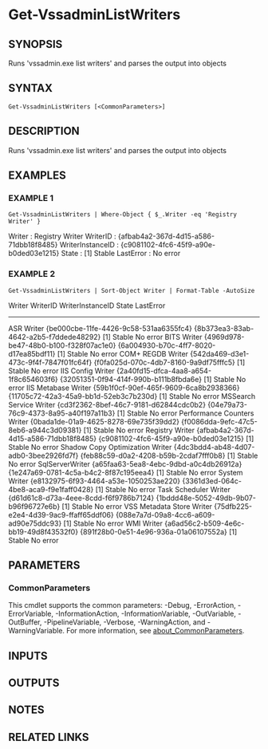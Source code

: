 ﻿---
external help file: PoshFunctions-help.xml
Module Name: poshfunctions
online version: https://www.Google.com
schema: 2.0.0
---

# Get-VssadminListWriters

## SYNOPSIS
Runs 'vssadmin.exe list writers' and parses the output into objects

## SYNTAX

```
Get-VssadminListWriters [<CommonParameters>]
```

## DESCRIPTION
Runs 'vssadmin.exe list writers' and parses the output into objects

## EXAMPLES

### EXAMPLE 1
```
Get-VssadminListWriters | Where-Object { $_.Writer -eq 'Registry Writer' }
```

Writer           : Registry Writer
WriterID         : {afbab4a2-367d-4d15-a586-71dbb18f8485}
WriterInstanceID : {c9081102-4fc6-45f9-a90e-b0ded03e1215}
State            : \[1\] Stable
LastError        : No error

### EXAMPLE 2
```
Get-VssadminListWriters | Sort-Object Writer | Format-Table -AutoSize
```

Writer                          WriterID                               WriterInstanceID                       State      LastError
------                          --------                               ----------------                       -----      ---------
ASR Writer                      {be000cbe-11fe-4426-9c58-531aa6355fc4} {8b373ea3-83ab-4642-a2b5-f7ddede48292} \[1\] Stable No error
BITS Writer                     {4969d978-be47-48b0-b100-f328f07ac1e0} {6a004930-b70c-4ff7-8020-d17ea85bdf11} \[1\] Stable No error
COM+ REGDB Writer               {542da469-d3e1-473c-9f4f-7847f01fc64f} {f0fa025d-070c-4db7-8160-9a9df75fffc5} \[1\] Stable No error
IIS Config Writer               {2a40fd15-dfca-4aa8-a654-1f8c654603f6} {32051351-0f94-414f-990b-b111b8fbda6e} \[1\] Stable No error
IIS Metabase Writer             {59b1f0cf-90ef-465f-9609-6ca8b2938366} {11705c72-42a3-45a9-bb1d-52eb3c7b230d} \[1\] Stable No error
MSSearch Service Writer         {cd3f2362-8bef-46c7-9181-d62844cdc0b2} {04e79a73-76c9-4373-8a95-a40f197a11b3} \[1\] Stable No error
Performance Counters Writer     {0bada1de-01a9-4625-8278-69e735f39dd2} {f0086dda-9efc-47c5-8eb6-a944c3d09381} \[1\] Stable No error
Registry Writer                 {afbab4a2-367d-4d15-a586-71dbb18f8485} {c9081102-4fc6-45f9-a90e-b0ded03e1215} \[1\] Stable No error
Shadow Copy Optimization Writer {4dc3bdd4-ab48-4d07-adb0-3bee2926fd7f} {feb88c59-d0a2-4208-b59b-2cdaf7fff0b8} \[1\] Stable No error
SqlServerWriter                 {a65faa63-5ea8-4ebc-9dbd-a0c4db26912a} {1e247a69-0781-4c5a-b4c2-8f87c195eea4} \[1\] Stable No error
System Writer                   {e8132975-6f93-4464-a53e-1050253ae220} {3361d3ed-064c-4be8-aca9-f9e1faff0428} \[1\] Stable No error
Task Scheduler Writer           {d61d61c8-d73a-4eee-8cdd-f6f9786b7124} {1bddd48e-5052-49db-9b07-b96f96727e6b} \[1\] Stable No error
VSS Metadata Store Writer       {75dfb225-e2e4-4d39-9ac9-ffaff65ddf06} {088e7a7d-09a8-4cc6-a609-ad90e75ddc93} \[1\] Stable No error
WMI Writer                      {a6ad56c2-b509-4e6c-bb19-49d8f43532f0} {891f28b0-0e51-4e96-936a-01a06107552a} \[1\] Stable No error

## PARAMETERS

### CommonParameters
This cmdlet supports the common parameters: -Debug, -ErrorAction, -ErrorVariable, -InformationAction, -InformationVariable, -OutVariable, -OutBuffer, -PipelineVariable, -Verbose, -WarningAction, and -WarningVariable. For more information, see [about_CommonParameters](http://go.microsoft.com/fwlink/?LinkID=113216).

## INPUTS

## OUTPUTS

## NOTES

## RELATED LINKS
